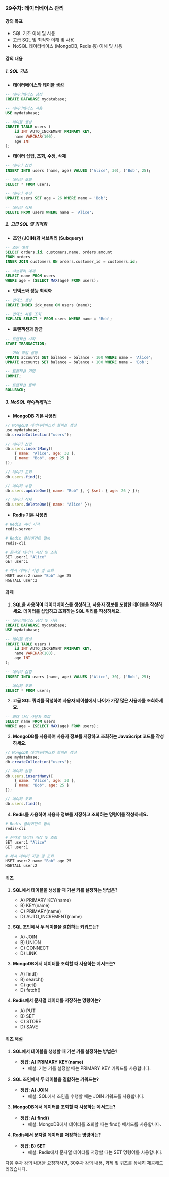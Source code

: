 ### 29주차: 데이터베이스 관리

#### 강의 목표
- SQL 기초 이해 및 사용
- 고급 SQL 및 최적화 이해 및 사용
- NoSQL 데이터베이스 (MongoDB, Redis 등) 이해 및 사용

#### 강의 내용

##### 1. SQL 기초
- **데이터베이스와 테이블 생성**

```sql
-- 데이터베이스 생성
CREATE DATABASE mydatabase;

-- 데이터베이스 사용
USE mydatabase;

-- 테이블 생성
CREATE TABLE users (
    id INT AUTO_INCREMENT PRIMARY KEY,
    name VARCHAR(100),
    age INT
);
```

- **데이터 삽입, 조회, 수정, 삭제**

```sql
-- 데이터 삽입
INSERT INTO users (name, age) VALUES ('Alice', 30), ('Bob', 25);

-- 데이터 조회
SELECT * FROM users;

-- 데이터 수정
UPDATE users SET age = 26 WHERE name = 'Bob';

-- 데이터 삭제
DELETE FROM users WHERE name = 'Alice';
```

##### 2. 고급 SQL 및 최적화
- **조인 (JOIN)과 서브쿼리 (Subquery)**

```sql
-- 조인 예제
SELECT orders.id, customers.name, orders.amount
FROM orders
INNER JOIN customers ON orders.customer_id = customers.id;

-- 서브쿼리 예제
SELECT name FROM users
WHERE age = (SELECT MAX(age) FROM users);
```

- **인덱스와 성능 최적화**

```sql
-- 인덱스 생성
CREATE INDEX idx_name ON users (name);

-- 인덱스 사용 조회
EXPLAIN SELECT * FROM users WHERE name = 'Bob';
```

- **트랜잭션과 잠금**

```sql
-- 트랜잭션 시작
START TRANSACTION;

-- 여러 작업 실행
UPDATE accounts SET balance = balance - 100 WHERE name = 'Alice';
UPDATE accounts SET balance = balance + 100 WHERE name = 'Bob';

-- 트랜잭션 커밋
COMMIT;

-- 트랜잭션 롤백
ROLLBACK;
```

##### 3. NoSQL 데이터베이스
- **MongoDB 기본 사용법**

```javascript
// MongoDB 데이터베이스와 컬렉션 생성
use mydatabase;
db.createCollection("users");

// 데이터 삽입
db.users.insertMany([
    { name: "Alice", age: 30 },
    { name: "Bob", age: 25 }
]);

// 데이터 조회
db.users.find();

// 데이터 수정
db.users.updateOne({ name: "Bob" }, { $set: { age: 26 } });

// 데이터 삭제
db.users.deleteOne({ name: "Alice" });
```

- **Redis 기본 사용법**

```bash
# Redis 서버 시작
redis-server

# Redis 클라이언트 접속
redis-cli

# 문자열 데이터 저장 및 조회
SET user:1 "Alice"
GET user:1

# 해시 데이터 저장 및 조회
HSET user:2 name "Bob" age 25
HGETALL user:2
```

#### 과제

1. **SQL을 사용하여 데이터베이스를 생성하고, 사용자 정보를 포함한 테이블을 작성하세요. 데이터를 삽입하고 조회하는 SQL 쿼리를 작성하세요.**

```sql
-- 데이터베이스 생성 및 사용
CREATE DATABASE mydatabase;
USE mydatabase;

-- 테이블 생성
CREATE TABLE users (
    id INT AUTO_INCREMENT PRIMARY KEY,
    name VARCHAR(100),
    age INT
);

-- 데이터 삽입
INSERT INTO users (name, age) VALUES ('Alice', 30), ('Bob', 25);

-- 데이터 조회
SELECT * FROM users;
```

2. **고급 SQL 쿼리를 작성하여 사용자 테이블에서 나이가 가장 많은 사용자를 조회하세요.**

```sql
-- 최대 나이 사용자 조회
SELECT name FROM users
WHERE age = (SELECT MAX(age) FROM users);
```

3. **MongoDB를 사용하여 사용자 정보를 저장하고 조회하는 JavaScript 코드를 작성하세요.**

```javascript
// MongoDB 데이터베이스와 컬렉션 생성
use mydatabase;
db.createCollection("users");

// 데이터 삽입
db.users.insertMany([
    { name: "Alice", age: 30 },
    { name: "Bob", age: 25 }
]);

// 데이터 조회
db.users.find();
```

4. **Redis를 사용하여 사용자 정보를 저장하고 조회하는 명령어를 작성하세요.**

```bash
# Redis 클라이언트 접속
redis-cli

# 문자열 데이터 저장 및 조회
SET user:1 "Alice"
GET user:1

# 해시 데이터 저장 및 조회
HSET user:2 name "Bob" age 25
HGETALL user:2
```

#### 퀴즈

1. **SQL에서 테이블을 생성할 때 기본 키를 설정하는 방법은?**
   - A) PRIMARY KEY(name)
   - B) KEY(name)
   - C) PRIMARY(name)
   - D) AUTO_INCREMENT(name)

2. **SQL 조인에서 두 테이블을 결합하는 키워드는?**
   - A) JOIN
   - B) UNION
   - C) CONNECT
   - D) LINK

3. **MongoDB에서 데이터를 조회할 때 사용하는 메서드는?**
   - A) find()
   - B) search()
   - C) get()
   - D) fetch()

4. **Redis에서 문자열 데이터를 저장하는 명령어는?**
   - A) PUT
   - B) SET
   - C) STORE
   - D) SAVE

#### 퀴즈 해설

1. **SQL에서 테이블을 생성할 때 기본 키를 설정하는 방법은?**
   - **정답: A) PRIMARY KEY(name)**
     - 해설: 기본 키를 설정할 때는 PRIMARY KEY 키워드를 사용합니다.

2. **SQL 조인에서 두 테이블을 결합하는 키워드는?**
   - **정답: A) JOIN**
     - 해설: SQL에서 조인을 수행할 때는 JOIN 키워드를 사용합니다.

3. **MongoDB에서 데이터를 조회할 때 사용하는 메서드는?**
   - **정답: A) find()**
     - 해설: MongoDB에서 데이터를 조회할 때는 find() 메서드를 사용합니다.

4. **Redis에서 문자열 데이터를 저장하는 명령어는?**
   - **정답: B) SET**
     - 해설: Redis에서 문자열 데이터를 저장할 때는 SET 명령어를 사용합니다.

다음 주차 강의 내용을 요청하시면, 30주차 강의 내용, 과제 및 퀴즈를 상세히 제공해드리겠습니다.